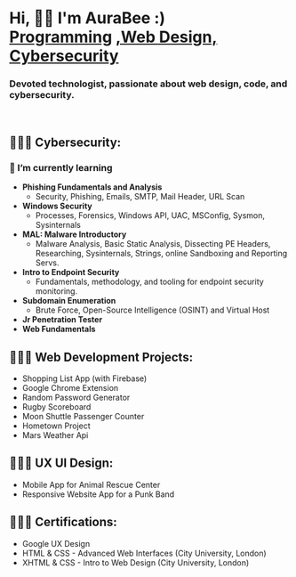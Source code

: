 <h1>Hi, 👋🏽 I'm AuraBee :) <br/><a href="https://github.com//AuraBee">Programming</a> <a href="https://www.linkedin.com/in/askye-qa-ux-webdeveloper-cybersec/">,Web Design, Cybersecurity</a></h1>
<h3> Devoted technologist, passionate about web design, code, and cybersecurity. </h3>
</br>

<h2> 👩🏽‍💻 Cybersecurity: </h2>
<h3>🌱 I’m currently learning </h3> 

- <b>Phishing Fundamentals and Analysis</b>
  - Security, Phishing, Emails, SMTP, Mail Header, URL Scan
- <b>Windows Security</b>
  - Processes, Forensics, Windows API, UAC, MSConfig,  Sysmon, Sysinternals
- <b>MAL: Malware Introductory</b>
  - Malware Analysis, Basic Static Analysis, Dissecting PE Headers, Researching, Sysinternals, Strings, online Sandboxing and Reporting Servs.
- <b>Intro to Endpoint Security</b>
  - Fundamentals, methodology, and tooling for endpoint security monitoring.
- <b>Subdomain Enumeration</b>
  - Brute Force, Open-Source Intelligence (OSINT) and Virtual Host
- <b>Jr Penetration Tester</b>
- <b>Web Fundamentals</b>



<h2>👩🏽‍💻 Web Development Projects: </h2>

-  Shopping List App (with Firebase)
-  Google Chrome Extension
-  Random Password Generator
-  Rugby Scoreboard
-  Moon Shuttle Passenger Counter
-  Hometown Project
-  Mars Weather Api


<h2> 👩🏽‍🎨 UX UI Design: </h2>

-  Mobile App for Animal Rescue Center
-  Responsive Website App for a Punk Band
  


<h2> 👩🏽‍🎓 Certifications: </h2>

-  Google UX Design
-  HTML & CSS - Advanced Web Interfaces (City University, London)
-  XHTML & CSS - Intro to Web Design (City University, London)

